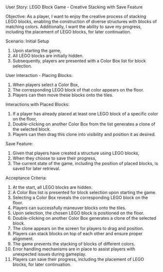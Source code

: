 User Story: LEGO Block Game - Creative Stacking with Save Feature

Objective:
As a player, I want to enjoy the creative process of stacking LEGO blocks, enabling the construction of diverse structures with blocks of matching colors. Additionally, I want the ability to save my progress, including the placement of LEGO blocks, for later continuation.

Scenario: Initial Setup
1. Upon starting the game,
2. All LEGO blocks are initially hidden.
3. Subsequently, players are presented with a Color Box list for block selection.

User Interaction - Placing Blocks:
1. When players select a Color Box,
2. The corresponding LEGO block of that color appears on the floor.
3. Players can then move these blocks onto the tiles.

Interactions with Placed Blocks:
1. If a player has already placed at least one LEGO block of a specific color on the floor,
2. Double-clicking on another Color Box from the list generates a clone of the selected block.
3. Players can then drag this clone into visibility and position it as desired.

Save Feature:
1. Given that players have created a structure using LEGO blocks,
2. When they choose to save their progress,
3. The current state of the game, including the position of placed blocks, is saved for later retrieval.

Acceptance Criteria:

1. At the start, all LEGO blocks are hidden.
2. A Color Box list is presented for block selection upon starting the game.
3. Selecting a Color Box reveals the corresponding LEGO block on the floor.
4. Players can successfully maneuver blocks onto the tiles.
5. Upon selection, the chosen LEGO block is positioned on the floor.
6. Double-clicking on another Color Box generates a clone of the selected block.
7. The clone appears on the screen for players to drag and position.
8. Players can stack blocks on top of each other and ensure proper alignment.
9. The game prevents the stacking of blocks of different colors.
10. Error handling mechanisms are in place to assist players with unexpected issues during gameplay.
11. Players can save their progress, including the placement of LEGO blocks, for later continuation.
